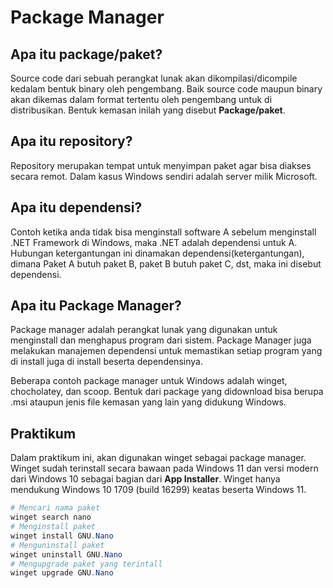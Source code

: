 # Package Manager

## Apa itu package/paket?
Source code dari sebuah perangkat lunak akan dikompilasi/dicompile
kedalam bentuk binary oleh pengembang. Baik source code maupun binary
akan dikemas dalam format tertentu oleh pengembang untuk di distribusikan.
Bentuk kemasan inilah yang disebut __Package/paket__.

## Apa itu repository?
Repository merupakan tempat untuk menyimpan paket agar bisa diakses secara remot.
Dalam kasus Windows sendiri adalah server milik Microsoft.

## Apa itu dependensi?
Contoh ketika anda tidak bisa menginstall software A sebelum menginstall .NET
Framework di Windows, maka .NET adalah dependensi untuk A. Hubungan ketergantungan
ini dinamakan dependensi(ketergantungan), dimana Paket A butuh paket B, paket B 
butuh paket C, dst, maka ini disebut dependensi.

## Apa itu Package Manager?
Package manager adalah perangkat lunak yang digunakan untuk menginstall dan
menghapus program dari sistem. Package Manager juga melakukan manajemen dependensi
untuk memastikan setiap program yang di install juga di install beserta dependensinya.

Beberapa contoh package manager untuk Windows adalah winget, chocholatey, dan
scoop. Bentuk dari package yang didownload bisa berupa .msi ataupun jenis file
kemasan yang lain yang didukung Windows.

## Praktikum
Dalam praktikum ini, akan digunakan winget sebagai package manager.
Winget sudah terinstall secara bawaan pada Windows 11 dan versi modern dari
Windows 10 sebagai bagian dari __App Installer__. Winget hanya mendukung
Windows 10 1709 (build 16299) keatas beserta Windows 11.

```powershell
# Mencari nama paket
winget search nano
# Menginstall paket
winget install GNU.Nano
# Menguninstall paket
winget uninstall GNU.Nano
# Mengupgrade paket yang terintall
winget upgrade GNU.Nano
```
